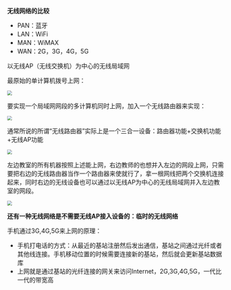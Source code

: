 
**无线网络的比较**

* PAN：蓝牙
* LAN：WiFi
* MAN：WiMAX
* WAN：2G，3G，4G，5G

以无线AP（无线交换机）为中心的无线局域网

最原始的单计算机拨号上网：

<img src="https://jack-blog-img.obs.cn-north-4.myhuaweicloud.com/github-page/img20201127224828.png" style="zoom: 67%;margin-left:0px;" />

要实现一个局域网网段的多计算机同时上网，加入一个无线路由器来实现：

<img src="https://jack-blog-img.obs.cn-north-4.myhuaweicloud.com/github-page/img20201127224833.png" style="zoom:67%;margin-left:0px;" />

通常所说的所谓“无线路由器”实际上是一个三合一设备：路由器功能+交换机功能+无线AP功能

<img src="https://jack-blog-img.obs.cn-north-4.myhuaweicloud.com/github-page/img20201127224836.png" style="zoom:67%;margin-left:0px;" />

左边教室的所有机器按照上述能上网，右边教师的也想并入左边的网段上网，只需要把右边的无线路由器当作一个路由器来使就行了，拿一根网线把两个交换机连接起来，同时右边的无线设备也可以通过以无线AP为中心的无线局域网并入左边教室的网段。

<img src="https://jack-blog-img.obs.cn-north-4.myhuaweicloud.com/github-page/img20201127224910.png" style="zoom:67%;margin-left:0px;" />

**还有一种无线网络是不需要无线AP接入设备的：临时的无线网络**

手机通过3G,4G,5G来上网的原理：

* 手机打电话的方式：从最近的基站注册然后发出通信，基站之间通过光纤或者其他线连接。手机移动位置的时候需要连接新的基站，然后就会更新基站数据库
* 上网就是通过基站的光纤连接的网关来访问Internet，2G,3G,4G,5G，一代比一代的带宽高



